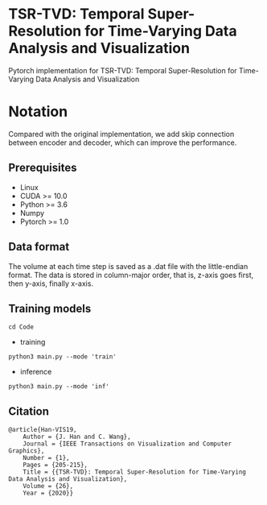 # TSR-TVD: Temporal Super-Resolution for Time-Varying Data Analysis and Visualization
Pytorch implementation for TSR-TVD: Temporal Super-Resolution for Time-Varying Data Analysis and Visualization

# Notation
Compared with the original implementation, we add skip connection between encoder and decoder, which can improve the performance.

## Prerequisites
- Linux
- CUDA >= 10.0
- Python >= 3.6
- Numpy
- Pytorch >= 1.0

## Data format

The volume at each time step is saved as a .dat file with the little-endian format. The data is stored in column-major order, that is, z-axis goes first, then y-axis, finally x-axis.

## Training models
```
cd Code 
```

- training
```
python3 main.py --mode 'train'
```

- inference
```
python3 main.py --mode 'inf'
```

## Citation 
```
@article{Han-VIS19,
	Author = {J. Han and C. Wang},
	Journal = {IEEE Transactions on Visualization and Computer Graphics},
	Number = {1},
	Pages = {205-215},
	Title = {{TSR-TVD}: Temporal Super-Resolution for Time-Varying Data Analysis and Visualization},
	Volume = {26},
	Year = {2020}}

```
